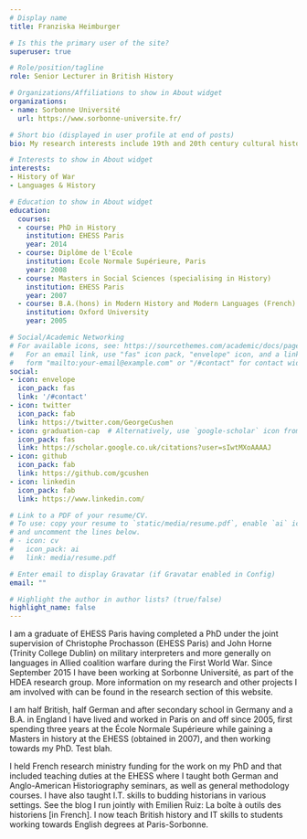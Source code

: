 ```yaml
---
# Display name
title: Franziska Heimburger

# Is this the primary user of the site?
superuser: true

# Role/position/tagline
role: Senior Lecturer in British History

# Organizations/Affiliations to show in About widget
organizations:
- name: Sorbonne Université
  url: https://www.sorbonne-universite.fr/

# Short bio (displayed in user profile at end of posts)
bio: My research interests include 19th and 20th century cultural history of military conflicts and language policy in military coalitions.

# Interests to show in About widget
interests:
- History of War
- Languages & History

# Education to show in About widget
education:
  courses:
  - course: PhD in History
    institution: EHESS Paris
    year: 2014
  - course: Diplôme de l'Ecole
    institution: Ecole Normale Supérieure, Paris
    year: 2008
  - course: Masters in Social Sciences (specialising in History)
    institution: EHESS Paris
    year: 2007
  - course: B.A.(hons) in Modern History and Modern Languages (French)
    institution: Oxford University
    year: 2005

# Social/Academic Networking
# For available icons, see: https://sourcethemes.com/academic/docs/page-builder/#icons
#   For an email link, use "fas" icon pack, "envelope" icon, and a link in the
#   form "mailto:your-email@example.com" or "/#contact" for contact widget.
social:
- icon: envelope
  icon_pack: fas
  link: '/#contact'
- icon: twitter
  icon_pack: fab
  link: https://twitter.com/GeorgeCushen
- icon: graduation-cap  # Alternatively, use `google-scholar` icon from `ai` icon pack
  icon_pack: fas
  link: https://scholar.google.co.uk/citations?user=sIwtMXoAAAAJ
- icon: github
  icon_pack: fab
  link: https://github.com/gcushen
- icon: linkedin
  icon_pack: fab
  link: https://www.linkedin.com/

# Link to a PDF of your resume/CV.
# To use: copy your resume to `static/media/resume.pdf`, enable `ai` icons in `params.toml`, 
# and uncomment the lines below.
# - icon: cv
#   icon_pack: ai
#   link: media/resume.pdf

# Enter email to display Gravatar (if Gravatar enabled in Config)
email: ""

# Highlight the author in author lists? (true/false)
highlight_name: false
---
```


I am a graduate of EHESS Paris having completed a PhD under the joint supervision of Christophe Prochasson (EHESS Paris) and John Horne (Trinity College Dublin) on military interpreters and more generally on languages in Allied coalition warfare during the First World War. Since September 2015 I have been working at Sorbonne Université, as part of the HDEA research group. More information on my research and other projects I am involved with can be found in the research section of this website.

I am half British, half German and after secondary school in Germany and a B.A. in England I have lived and worked in Paris on and off since 2005, first spending three years at the École Normale Supérieure while gaining a Masters in history at the EHESS (obtained in 2007), and then working towards my PhD. Test blah.

I held French research ministry funding for the work on my PhD and that included teaching duties at the EHESS where I taught both German and Anglo-American Historiography seminars, as well as general methodology courses. I have also taught I.T. skills to budding historians in various settings. See the blog I run jointly with Emilien Ruiz: La boîte à outils des historiens [in French]. I now teach British history and IT skills to students working towards English degrees at Paris-Sorbonne.

